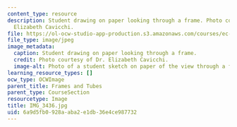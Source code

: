 ```yaml
---
content_type: resource
description: Student drawing on paper looking through a frame. Photo courtesy of Dr.
  Elizabeth Cavicchi.
file: https://ol-ocw-studio-app-production.s3.amazonaws.com/courses/ec-050-recreate-experiments-from-history-inform-the-future-from-the-past-galileo-january-iap-2010/6a9d5fb0928aaba2e1db36e4ce987732_IMG_3436.jpg
file_type: image/jpeg
image_metadata:
  caption: Student drawing on paper looking through a frame.
  credit: Photo courtesy of Dr. Elizabeth Cavicchi.
  image-alt: Photo of a student sketch on paper of the view through a frame.
learning_resource_types: []
ocw_type: OCWImage
parent_title: Frames and Tubes
parent_type: CourseSection
resourcetype: Image
title: IMG_3436.jpg
uid: 6a9d5fb0-928a-aba2-e1db-36e4ce987732
---
```

